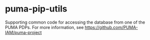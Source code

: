 puma-pip-utils
==============

Supporting common code for accessing the database from one of the PUMA PDPs. For more information, see https://github.com/PUMA-IAM/puma-project
